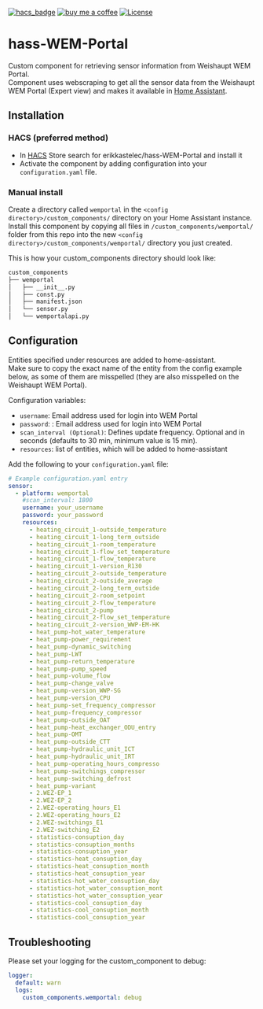 [![hacs_badge](https://img.shields.io/badge/HACS-Default-orange.svg?style=for-the-badge)](https://github.com/custom-components/hacs)
[![buy me a coffee](https://img.shields.io/badge/If%20you%20like%20it-Buy%20me%20a%20coffee-yellow.svg?style=for-the-badge)](https://www.buymeacoffee.com/erikkastelec)
[![License](https://img.shields.io/github/license/toreamun/amshan-homeassistant?style=for-the-badge)](LICENSE)

# hass-WEM-Portal

Custom component for retrieving sensor information from Weishaupt WEM Portal.  
Component uses webscraping to get all the sensor data from the Weishaupt WEM Portal (Expert view) and makes it available
in [Home Assistant](https://home-assistant.io/).

## Installation

### HACS (preferred method)

- In [HACS](https://github.com/hacs/default) Store search for erikkastelec/hass-WEM-Portal and install it
- Activate the component by adding configuration into your `configuration.yaml` file.

### Manual install

Create a directory called `wemportal` in the `<config directory>/custom_components/` directory on your Home Assistant
instance. Install this component by copying all files in `/custom_components/wemportal/` folder from this repo into the
new `<config directory>/custom_components/wemportal/` directory you just created.

This is how your custom_components directory should look like:

```bash
custom_components
├── wemportal
│   ├── __init__.py
│   ├── const.py
│   ├── manifest.json
│   └── sensor.py
│   └── wemportalapi.py  
```

## Configuration
Entities specified under resources are added to home-assistant.  
Make sure to copy the exact name of the entity from the config example below, as some of them are misspelled (they are also misspelled on the Weishaupt WEM Portal).

Configuration variables:
- `username`: Email address used for login into WEM Portal
- `password`: : Email address used for login into WEM Portal
- `scan_interval (Optional)`: Defines update frequency. Optional and in seconds (defaults to 30 min, minimum value is 15
  min).
- `resources`: list of entities, which will be added to home-assistant

Add the following to your `configuration.yaml` file:

```yaml
# Example configuration.yaml entry
sensor:
  - platform: wemportal
    #scan_interval: 1800
    username: your_username
    password: your_password
    resources:
      - heating_circuit_1-outside_temperature
      - heating_circuit_1-long_term_outside
      - heating_circuit_1-room_temperature
      - heating_circuit_1-flow_set_temperature
      - heating_circuit_1-flow_temperature
      - heating_circuit_1-version_R130
      - heating_circuit_2-outside_temperature
      - heating_circuit_2-outside_average
      - heating_circuit_2-long_term_outside
      - heating_circuit_2-room_setpoint
      - heating_circuit_2-flow_temperature
      - heating_circuit_2-pump
      - heating_circuit_2-flow_set_temperature
      - heating_circuit_2-version_WWP-EM-HK
      - heat_pump-hot_water_temperature
      - heat_pump-power_requirement
      - heat_pump-dynamic_switching
      - heat_pump-LWT
      - heat_pump-return_temperature
      - heat_pump-pump_speed
      - heat_pump-volume_flow
      - heat_pump-change_valve
      - heat_pump-version_WWP-SG
      - heat_pump-version_CPU
      - heat_pump-set_frequency_compressor
      - heat_pump-frequency_compressor
      - heat_pump-outside_OAT
      - heat_pump-heat_exchanger_ODU_entry
      - heat_pump-OMT
      - heat_pump-outside_CTT
      - heat_pump-hydraulic_unit_ICT
      - heat_pump-hydraulic_unit_IRT
      - heat_pump-operating_hours_compresso
      - heat_pump-switchings_compressor
      - heat_pump-switching_defrost
      - heat_pump-variant
      - 2.WEZ-EP_1
      - 2.WEZ-EP_2
      - 2.WEZ-operating_hours_E1
      - 2.WEZ-operating_hours_E2
      - 2.WEZ-switchings_E1
      - 2.WEZ-switching_E2
      - statistics-consuption_day
      - statistics-consuption_months
      - statistics-consuption_year
      - statistics-heat_consuption_day
      - statistics-heat_consuption_month
      - statistics-heat_consuption_year
      - statistics-hot_water_consuption_day
      - statistics-hot_water_consuption_mont
      - statistics-hot_water_consuption_year
      - statistics-cool_consuption_day
      - statistics-cool_consuption_month
      - statistics-cool_consuption_year
```

## Troubleshooting
Please set your logging for the custom_component to debug:
```yaml
logger:
  default: warn
  logs:
    custom_components.wemportal: debug
```